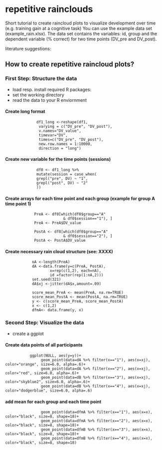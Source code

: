 # repetitive rainclouds


Short tutorial to create raincloud plots to visualize development over time (e.g. training gain at a cognitive task) You can use the example data set (example_rain.xlsx). The data set contains the variables: id, group and the dependent variable (% correct) for two time points (DV_pre and DV_post). 

literature suggestions: 

## How to create repetitive raincloud plots?

### First Step: Structure the data 
- load resp. install required R packages: 
- set the working directory
- read the data to your R enviornment
#### Create long format 
                  df1_long <-reshape(df1, 
                   varying = c("DV_pre", "DV_post"), 
                   v.names="DV_value", 
                   timevar="DV",
                   times=c("DV_pre", "DV_post"),
                   new.row.names = 1:10000, 
                   direction = "long") 
####
#### Create new variable for the time points (sessions)
                  df0 <- df1_long %>%
                  mutate(session = case_when(
                  grepl("pre", DV) ~ "1",
                  grepl("post", DV) ~ "2"
                  ))
####
#### Create arrays for each time point and each group (example for group A time point 1)
                 PreA <- df0[which(df0$group=="A"
                              & df0$session=="1"), ]
                 PreA <- PreA$DV_value

                 PostA <- df0[which(df0$group=="A"
                              & df0$session=="2"), ]
                 PostA <- PostA$DV_value
####
#### Create necessary rain cloud structure (see: XXXX)
                nA <-length(PreA)
                dA <-data.frame(y=c(PreA, PostA),
                        x=rep(c(1,2), each=nA),
                        id =factor(rep(1:nA,2)))
                set.seed(321)
                dA$xj <-jitter(dA$x,amount=.09)
                
                score_mean_PreA <- mean(PreA, na.rm=TRUE)
                score_mean_PostA <- mean(PostA, na.rm=TRUE)
                y <- c(score_mean_PreA, score_mean_PostA)
                x <- c(1,2)
                dfmA<- data.frame(y, x)
####
### Second Step: Visualize the data
- create a ggplot 
#### Create data points of all participants
               ggplot(NULL, aes(y=y))+
                    geom_point(data=dA %>% filter(x=="1"), aes(x=xj), color="orange", size=6.0, alpha=.6)+
                    geom_point(data=dA %>% filter(x=="2"), aes(x=xj), color="red", size=6.0, alpha=.6)+
                    geom_point(data=dB %>% filter(x=="3"), aes(x=xj), color="skyblue2", size=6.0, alpha=.6)+
                    geom_point(data=dB %>% filter(x=="4"), aes(x=xj), color="dodgerblue", size=6.0, alpha=.6)
####
#### add mean for each group and each time point
                    geom_point(data=dfmA %>% filter(x=="1"), aes(x=x), color="black", size=8, shape=18)+
                    geom_point(data=dfmA %>% filter(x=="2"), aes(x=x), color="black", size=8, shape=18)+
                    geom_point(data=dfmB %>% filter(x=="3"), aes(x=x), color="black", size=8, shape=18)+
                    geom_point(data=dfmB %>% filter(x=="4"), aes(x=x), color="black", size=8, shape=18)
####
